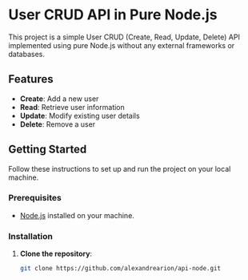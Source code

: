 # User CRUD API in Pure Node.js

This project is a simple User CRUD (Create, Read, Update, Delete) API implemented using pure Node.js without any external frameworks or databases.

## Features

- **Create**: Add a new user
- **Read**: Retrieve user information
- **Update**: Modify existing user details
- **Delete**: Remove a user

## Getting Started

Follow these instructions to set up and run the project on your local machine.

### Prerequisites

- [Node.js](https://nodejs.org/) installed on your machine.

### Installation

1. **Clone the repository**:

   ```bash
   git clone https://github.com/alexandrearion/api-node.git
